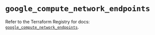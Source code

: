 # `google_compute_network_endpoints`

Refer to the Terraform Registry for docs: [`google_compute_network_endpoints`](https://registry.terraform.io/providers/hashicorp/google/6.49.0/docs/resources/compute_network_endpoints).
